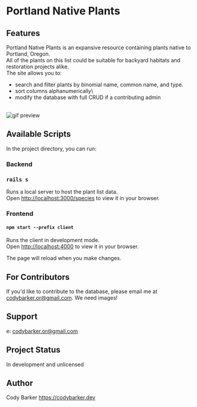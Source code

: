 # Portland Native Plants

## Features

Portland Native Plants is an expansive resource containing plants native to Portland, Oregon.\
All of the plants on this list could be suitable for backyard habitats and restoration projects alike.<br>
The site allows you to:<br>

- search and filter plants by binomial name, common name, and type.
- sort columns alphanumerically\
- modify the database with full CRUD if a contributing admin
<br>

<img src="public/portland_native_plants_preview.gif" alt="gif preview"/>

## Available Scripts

In the project directory, you can run:

### Backend
### `rails s`

Runs a local server to host the plant list data.\
Open [http://localhost:3000/species](http://localhost:3000/species) to view it in your browser.

### Frontend
#### `npm start --prefix client`

Runs the client in development mode.\
Open [http://localhost:4000](http://localhost:4000) to view it in your browser.

The page will reload when you make changes.

## For Contributors
If you'd like to contribute to the database, please email me at codybarker.or@gmail.com. We need images!

##  Support
e: codybarker.or@gmail.com

## Project Status
In development and unlicensed

## Author
Cody Barker
https://codybarker.dev


